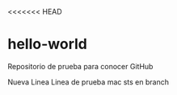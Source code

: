 <<<<<<< HEAD
# hello-world
Repositorio de prueba para conocer GitHub

Nueva Linea
Linea de prueba mac sts en branch

